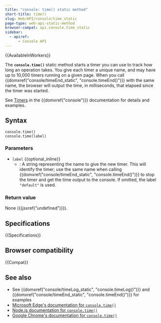```yaml
---
title: "console: time() static method"
short-title: time()
slug: Web/API/console/time_static
page-type: web-api-static-method
browser-compat: api.console.time_static
sidebar:
  - apiref:
      - Console API
---
```


{{AvailableInWorkers}}

The **`console.time()`** static method starts a timer you can use to track how long an operation takes. You give each timer a unique name, and may have up to 10,000 timers running on a given page. When you call {{domxref("console/timeEnd_static", "console.timeEnd()")}} with the same name, the browser will output the time, in milliseconds, that elapsed since the timer was started.

See [Timers](/en-US/docs/Web/API/console#timers) in the {{domxref("console")}} documentation for details and examples.

## Syntax

```js-nolint
console.time()
console.time(label)
```

### Parameters

- `label` {{optional_inline}}
  - : A string representing the name to give the new timer. This will identify the timer; use the same name when calling {{domxref("console/timeEnd_static", "console.timeEnd()")}} to stop the timer and get the time output to the console. If omitted, the label `"default"` is used.

### Return value

None ({{jsxref("undefined")}}).

## Specifications

{{Specifications}}

## Browser compatibility

{{Compat}}

## See also

- See {{domxref("console/timeLog_static", "console.timeLog()")}} and {{domxref("console/timeEnd_static", "console.timeEnd()")}} for examples
- [Microsoft Edge's documentation for `console.time()`](https://learn.microsoft.com/en-us/microsoft-edge/devtools-guide-chromium/console/api#time)
- [Node.js documentation for `console.time()`](https://nodejs.org/docs/latest/api/console.html#consoletimelabel)
- [Google Chrome's documentation for `console.time()`](https://developer.chrome.com/docs/devtools/console/api/#time)
